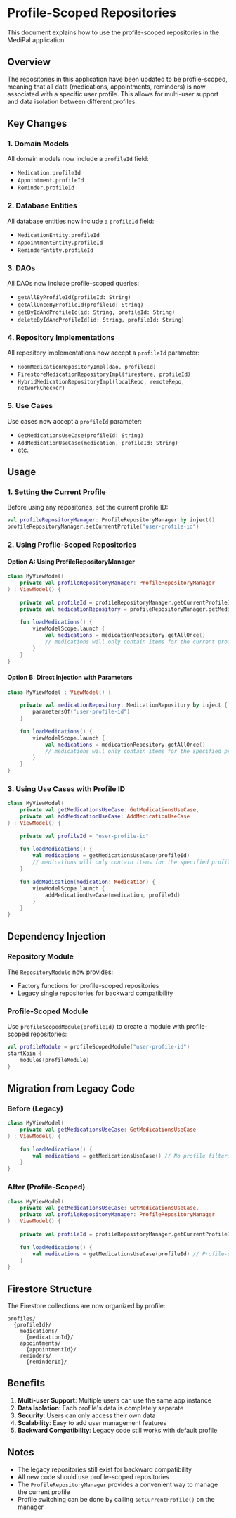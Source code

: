 # Profile-Scoped Repositories

This document explains how to use the profile-scoped repositories in the MediPal application.

## Overview

The repositories in this application have been updated to be profile-scoped, meaning that all data (medications, appointments, reminders) is now associated with a specific user profile. This allows for multi-user support and data isolation between different profiles.

## Key Changes

### 1. Domain Models
All domain models now include a `profileId` field:
- `Medication.profileId`
- `Appointment.profileId`
- `Reminder.profileId`

### 2. Database Entities
All database entities now include a `profileId` field:
- `MedicationEntity.profileId`
- `AppointmentEntity.profileId`
- `ReminderEntity.profileId`

### 3. DAOs
All DAOs now include profile-scoped queries:
- `getAllByProfileId(profileId: String)`
- `getAllOnceByProfileId(profileId: String)`
- `getByIdAndProfileId(id: String, profileId: String)`
- `deleteByIdAndProfileId(id: String, profileId: String)`

### 4. Repository Implementations
All repository implementations now accept a `profileId` parameter:
- `RoomMedicationRepositoryImpl(dao, profileId)`
- `FirestoreMedicationRepositoryImpl(firestore, profileId)`
- `HybridMedicationRepositoryImpl(localRepo, remoteRepo, networkChecker)`

### 5. Use Cases
Use cases now accept a `profileId` parameter:
- `GetMedicationsUseCase(profileId: String)`
- `AddMedicationUseCase(medication, profileId: String)`
- etc.

## Usage

### 1. Setting the Current Profile

Before using any repositories, set the current profile ID:

```kotlin
val profileRepositoryManager: ProfileRepositoryManager by inject()
profileRepositoryManager.setCurrentProfile("user-profile-id")
```

### 2. Using Profile-Scoped Repositories

#### Option A: Using ProfileRepositoryManager
```kotlin
class MyViewModel(
    private val profileRepositoryManager: ProfileRepositoryManager
) : ViewModel() {
    
    private val profileId = profileRepositoryManager.getCurrentProfileId()
    private val medicationRepository = profileRepositoryManager.getMedicationRepository()
    
    fun loadMedications() {
        viewModelScope.launch {
            val medications = medicationRepository.getAllOnce()
            // medications will only contain items for the current profile
        }
    }
}
```

#### Option B: Direct Injection with Parameters
```kotlin
class MyViewModel : ViewModel() {
    
    private val medicationRepository: MedicationRepository by inject { 
        parametersOf("user-profile-id") 
    }
    
    fun loadMedications() {
        viewModelScope.launch {
            val medications = medicationRepository.getAllOnce()
            // medications will only contain items for the specified profile
        }
    }
}
```

### 3. Using Use Cases with Profile ID

```kotlin
class MyViewModel(
    private val getMedicationsUseCase: GetMedicationsUseCase,
    private val addMedicationUseCase: AddMedicationUseCase
) : ViewModel() {
    
    private val profileId = "user-profile-id"
    
    fun loadMedications() {
        val medications = getMedicationsUseCase(profileId)
        // medications will only contain items for the specified profile
    }
    
    fun addMedication(medication: Medication) {
        viewModelScope.launch {
            addMedicationUseCase(medication, profileId)
        }
    }
}
```

## Dependency Injection

### Repository Module
The `RepositoryModule` now provides:
- Factory functions for profile-scoped repositories
- Legacy single repositories for backward compatibility

### Profile-Scoped Module
Use `profileScopedModule(profileId)` to create a module with profile-scoped repositories:

```kotlin
val profileModule = profileScopedModule("user-profile-id")
startKoin {
    modules(profileModule)
}
```

## Migration from Legacy Code

### Before (Legacy)
```kotlin
class MyViewModel(
    private val getMedicationsUseCase: GetMedicationsUseCase
) : ViewModel() {
    
    fun loadMedications() {
        val medications = getMedicationsUseCase() // No profile filtering
    }
}
```

### After (Profile-Scoped)
```kotlin
class MyViewModel(
    private val getMedicationsUseCase: GetMedicationsUseCase,
    private val profileRepositoryManager: ProfileRepositoryManager
) : ViewModel() {
    
    private val profileId = profileRepositoryManager.getCurrentProfileId()
    
    fun loadMedications() {
        val medications = getMedicationsUseCase(profileId) // Profile-scoped
    }
}
```

## Firestore Structure

The Firestore collections are now organized by profile:

```
profiles/
  {profileId}/
    medications/
      {medicationId}/
    appointments/
      {appointmentId}/
    reminders/
      {reminderId}/
```

## Benefits

1. **Multi-user Support**: Multiple users can use the same app instance
2. **Data Isolation**: Each profile's data is completely separate
3. **Security**: Users can only access their own data
4. **Scalability**: Easy to add user management features
5. **Backward Compatibility**: Legacy code still works with default profile

## Notes

- The legacy repositories still exist for backward compatibility
- All new code should use profile-scoped repositories
- The `ProfileRepositoryManager` provides a convenient way to manage the current profile
- Profile switching can be done by calling `setCurrentProfile()` on the manager
